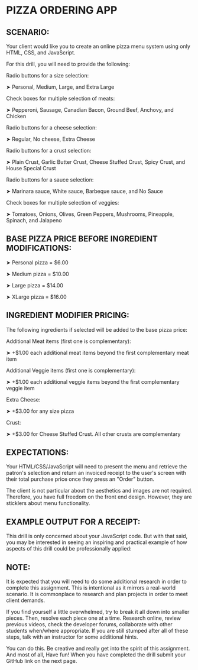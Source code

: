 # PIZZA ORDERING APP

## SCENARIO:
Your client would like you to create an online pizza menu system using only HTML, CSS, and JavaScript.

For this drill, you will need to provide the following:

Radio buttons for a size selection:

➤ Personal, Medium, Large, and Extra Large

Check boxes for multiple selection of meats:

➤ Pepperoni, Sausage, Canadian Bacon, Ground Beef, Anchovy, and Chicken

Radio buttons for a cheese selection:

➤ Regular, No cheese, Extra Cheese

Radio buttons for a crust selection:

➤ Plain Crust, Garlic Butter Crust, Cheese Stuffed Crust, Spicy Crust, and House Special Crust

Radio buttons for a sauce selection:

➤ Marinara sauce, White sauce, Barbeque sauce, and No Sauce

Check boxes for multiple selection of veggies:

➤ Tomatoes, Onions, Olives, Green Peppers, Mushrooms, Pineapple, Spinach, and Jalapeno

## BASE PIZZA PRICE BEFORE INGREDIENT MODIFICATIONS:
➤ Personal pizza = $6.00

➤ Medium pizza = $10.00

➤ Large pizza = $14.00

➤ XLarge pizza = $16.00

## INGREDIENT MODIFIER PRICING:
The following ingredients if selected will be added to the base pizza price:

Additional Meat items (first one is complementary):

➤ +$1.00 each additional meat items beyond the first complementary meat item

Additional Veggie items (first one is complementary):

➤ +$1.00 each additional veggie items beyond the first complementary veggie item

Extra Cheese:

➤ +$3.00 for any size pizza

Crust:

➤ +$3.00 for Cheese Stuffed Crust. All other crusts are complementary

## EXPECTATIONS:
Your HTML/CSS/JavaScript will need to present the menu and retrieve the patron's selection and return an invoiced receipt to the user's screen with their total purchase price once they press an "Order" button.

The client is not particular about the aesthetics and images are not required. Therefore, you have full freedom on the front end design. However, they are sticklers about menu functionality.

## EXAMPLE OUTPUT FOR A RECEIPT:
This drill is only concerned about your JavaScript code. But with that said, you may be interested in seeing an inspiring and practical example of how aspects of this drill could be professionally applied:

## NOTE:
It is expected that you will need to do some additional research in order to complete this assignment. This is intentional as it mirrors a real-world scenario. It is commonplace to research and plan projects in order to meet client demands.

If you find yourself a little overwhelmed, try to break it all down into smaller pieces. Then, resolve each piece one at a time. Research online, review previous videos, check the developer forums, collaborate with other students when/where appropriate. If you are still stumped after all of these steps, talk with an instructor for some additional hints.

You can do this. Be creative and really get into the spirit of this assignment. And most of all, Have fun! When you have completed the drill submit your GitHub link on the next page.
